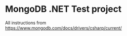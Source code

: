 # MongoDB .NET Test project

All instructions from https://www.mongodb.com/docs/drivers/csharp/current/